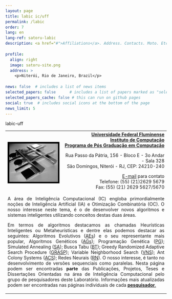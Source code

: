 ```yaml
---
layout: page
title: labic ic/uff
permalink: /labic
order: 7
lang: en
lang-ref: satoru-labic
description: <a href="#">Affiliations</a>. Address. Contacts. Moto. Etc.

profile:
  align: right
  image: satoru-site.png
  address: >
    <p>Niterói, Rio de Janeiro, Brazil</p>

news: false  # includes a list of news items
selected_papers: false      # includes a list of papers marked as "selected={true}" (only run locally!)
selected_papers_cache: false # this can run on github pages
social: true  # includes social icons at the bottom of the page
news_limit: 5
---
```

labic-uff


<table border="0" cellpadding="0" cellspacing="0" width="630">
<tr>
<td valign="middle" align="center">
<img src="./visao/imagens/jogo.jpg" border="0" alt="">
</td>
<td width="65%">
<div align="right">
<a href="http://www.uff.br"><b>Universidade Federal Fluminense</b></a><br>
<a href="http://www.ic.uff.br"><b>Instituto de Computação</b></a><br>
<a href="http://www.ic.uff.br/PosGraduacao/coordenacao.php"><b>Programa de Pós Graduação em Computação</b></a>
<p>
Rua Passo da Pátria, 156 - Bloco E - 3o Andar - Sala 328<br>
São Domingos, Niterói - RJ, CEP: 24210-240
<p>
<a href="mailto:satoru{@}dcc.ic.uff.br">E-mail</a> para contato<br>
Telefone: (55) (21)2629 5679<br>
Fax: (55) (21) 2629 5627/5670<br>
</div>	
</td>
</tr>
<tr>
<td colspan="2">
<div align="justify">
A área de Inteligência Computacional (IC) engloba primordialmente noções de Inteligência 
Artificial (IA) e Otimização Combinatória (OC). O nosso interesse neste 
tema, é o de desenvolver novos algoritmos e sistemas inteligentes utilizando 
conceitos destas duas áreas.
<p>
Em termos de algoritmos destacamos as chamadas Heurísticas Inteligentes
ou Metaheurísticas e dentre elas podemos destacar as seguintes: 
Algoritmos Evolutivos (<a href="http://www.faqs.org/faqs/ai-faq/genetic/">AEs</a>)
e o seu representante mais popular, Algoritmos Genéticos
(<a href="http://www.faqs.org/faqs/ai-faq/genetic/">AGs</a>); Programação 
Genética (<a href="http://www.genetic-programming.org/">PG</a>); Simulated
Annealing (<a href="http://members.aol.com/btluke/simann1.htm">SA</a>); Busca Tabu
(<a href="http://spot.colorado.edu/~glover/">BT</a>); Greedy Randomized
Adaptive Search Procedure (<a href="http://www.research.att.com/~mgcr/">GRASP</a>);
Variable Neighborhood Search (<a href="http://www.mi.sanu.ac.yu/~nenad/">VNS</a>);
Ant Colony Systems (<a href="http://iridia.ulb.ac.be/~mdorigo/ACO/ACO.html">ACS</a>);
Redes Neurais (<a href="http://nn.cs.utexas.edu/">RN</a>). O nosso interesse,
é tanto no desenvolvimento de versões sequenciais como paralelas. Nesta página podem ser encontradas
<b>parte</b> das Publicações, Projetos, Teses e Dissertações Orientadas na área de Inteligência Computacional
pelo grupo de pesquisadores deste Laboratório. Informações mais atualizadas podem ser encontradas nas páginas individuais de
cada <a href="http://labic.ic.uff.br/index.php?id=1"><b>pesquisador</b>.
</div>
</td>
</tr>
</table>



